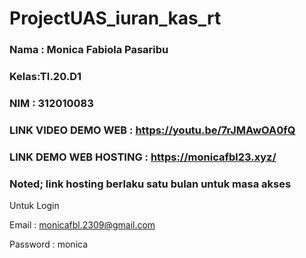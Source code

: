 # ProjectUAS_iuran_kas_rt

### Nama : Monica Fabiola Pasaribu
### Kelas:TI.20.D1
### NIM : 312010083

### LINK VIDEO DEMO WEB : https://youtu.be/7rJMAwOA0fQ
### LINK DEMO WEB HOSTING : https://monicafbl23.xyz/

### Noted; link hosting berlaku satu bulan untuk masa akses
Untuk Login

Email    : monicafbl.2309@gmail.com

Password : monica

